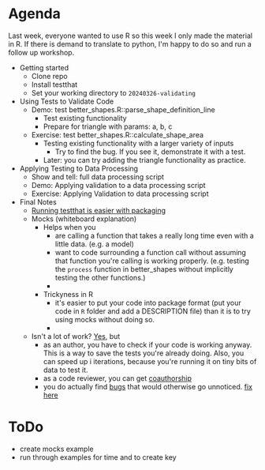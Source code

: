 # Agenda

Last week, everyone wanted to use R so this week I only made the material in R. If there is demand to translate to python, I'm happy to do so and run a follow up workshop.

-   Getting started
    -   Clone repo
    -   Install testthat
    -   Set your working directory to `20240326-validating`
-   Using Tests to Validate Code
    -   Demo: test better_shapes.R::parse_shape_definition_line
        -   Test existing functionality
        -   Prepare for triangle with params: a, b, c
    -   Exercise: test better_shapes.R::calculate_shape_area
        -   Testing existing functionality with a larger variety of inputs
            -   Try to find the bug. If you see it, demonstrate it with a test.
        -   Later: you can try adding the triangle functionality as practice.
-   Applying Testing to Data Processing
    -   Show and tell: full data processing script
    -   Demo: Applying validation to a data processing script
    -   Exercise: Applying Validation to data processing script
-   Final Notes
    -   [Running testthat is easier with packaging](https://github.com/r-lib/testthat/issues/659#issuecomment-478559396)
    -   Mocks (whiteboard explanation)
        -   Helps when you
            -   are calling a function that takes a really long time even with a little data. (e.g. a model)
            -   want to code surrounding a function call without assuming that function you're calling is working properly. (e.g. testing the `process` function in better_shapes without implicitly testing the other functions.)
            -   
        -   Trickyness in R
            -   it's easier to put your code into package format (put your code in `R` folder and add a DESCRIPTION file) than it is to try using mocks without doing so.
            -   
    -   Isn't a lot of work? [Yes](https://github.com/pminasandra/bout-duration-distributions/tree/master/tests), but
        -   as an author, you have to check if your code is working anyway. This is a way to save the tests you're already doing. Also, you can speed up i iterations, because you're running it on tiny bits of data to test it.   
        -   as a code reviewer, you can get [coauthorship](https://www.biorxiv.org/content/10.1101/2024.01.20.576411v3)
        -   you do actually find [bugs](https://github.com/pminasandra/bout-duration-distributions/blob/c09931fe68bdcaeb27b349c68c97d441b9943322/simulations/simulator.py#L70-L104) that would otherwise go unnoticed. [fix here](https://github.com/pminasandra/bout-duration-distributions/commit/c535ed4ceb05e3215823c17c655fd0d3c22c09cc)

# ToDo

-   create mocks example
-   run through examples for time and to create key
